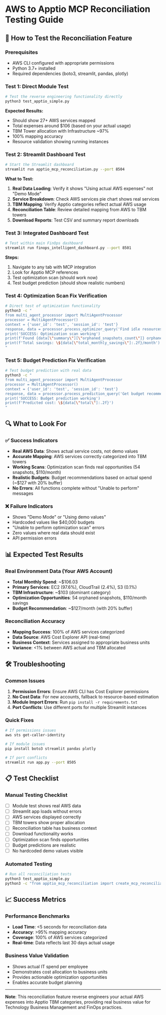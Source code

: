 # AWS to Apptio MCP Reconciliation Testing Guide

## 🧪 How to Test the Reconciliation Feature

### Prerequisites
- AWS CLI configured with appropriate permissions
- Python 3.7+ installed
- Required dependencies (boto3, streamlit, pandas, plotly)

### Test 1: Direct Module Test
```bash
# Test the reverse engineering functionality directly
python3 test_apptio_simple.py
```

**Expected Results:**
- Should show 27+ AWS services mapped
- Total expenses around $106 (based on your actual usage)
- TBM Tower allocation with Infrastructure ~97%
- 100% mapping accuracy
- Resource validation showing running instances

### Test 2: Streamlit Dashboard Test
```bash
# Start the Streamlit dashboard
streamlit run apptio_mcp_reconciliation.py --port 8504
```

**What to Test:**
1. **Real Data Loading**: Verify it shows "Using actual AWS expenses" not "Demo Mode"
2. **Service Breakdown**: Check AWS services pie chart shows real services
3. **TBM Mapping**: Verify Apptio categories reflect actual AWS usage
4. **Reconciliation Table**: Review detailed mapping from AWS to TBM towers
5. **Download Reports**: Test CSV and summary report downloads

### Test 3: Integrated Dashboard Test
```bash
# Test within main FinOps dashboard
streamlit run finops_intelligent_dashboard.py --port 8501
```

**Steps:**
1. Navigate to any tab with MCP integration
2. Look for Apptio MCP references
3. Test optimization scan (should work now)
4. Test budget prediction (should show realistic numbers)

### Test 4: Optimization Scan Fix Verification
```bash
# Direct test of optimization functionality
python3 -c "
from multi_agent_processor import MultiAgentProcessor
processor = MultiAgentProcessor()
context = {'user_id': 'test', 'session_id': 'test'}
response, data = processor.process_optimizer_query('Find idle resources', context)
print('SUCCESS: Optimization scan working')
print(f'Found {data[\"summary\"][\"orphaned_snapshots_count\"]} orphaned snapshots')
print(f'Total savings: \${data[\"total_monthly_savings\"]:.2f}/month')
"
```

### Test 5: Budget Prediction Fix Verification
```bash
# Test budget prediction with real data
python3 -c "
from multi_agent_processor import MultiAgentProcessor
processor = MultiAgentProcessor()
context = {'user_id': 'test', 'session_id': 'test'}
response, data = processor.process_prediction_query('Get budget recommendations', context)
print('SUCCESS: Budget prediction working')
print(f'Predicted cost: \${data[\"total\"]:.2f}')
"
```

## 🔍 What to Look For

### ✅ Success Indicators
- **Real AWS Data**: Shows actual service costs, not demo values
- **Accurate Mapping**: AWS services correctly categorized into TBM towers
- **Working Scans**: Optimization scan finds real opportunities (54 snapshots, $110/month)
- **Realistic Budgets**: Budget recommendations based on actual spend (~$127 with 20% buffer)
- **No Errors**: All functions complete without "Unable to perform" messages

### ❌ Failure Indicators
- Shows "Demo Mode" or "Using demo values"
- Hardcoded values like $40,000 budgets
- "Unable to perform optimization scan" errors
- Zero values where real data should exist
- API permission errors

## 📊 Expected Test Results

### Real Environment Data (Your AWS Account)
- **Total Monthly Spend**: ~$106.03
- **Primary Services**: EC2 (97.6%), CloudTrail (2.4%), S3 (0.1%)
- **TBM Infrastructure**: ~$103 (dominant category)
- **Optimization Opportunities**: 54 orphaned snapshots, $110/month savings
- **Budget Recommendation**: ~$127/month (with 20% buffer)

### Reconciliation Accuracy
- **Mapping Success**: 100% of AWS services categorized
- **Data Source**: AWS Cost Explorer API (real-time)
- **Business Context**: Services assigned to appropriate business units
- **Variance**: <1% between AWS actual and TBM allocated

## 🛠️ Troubleshooting

### Common Issues
1. **Permission Errors**: Ensure AWS CLI has Cost Explorer permissions
2. **No Cost Data**: For new accounts, fallback to resource-based estimation
3. **Module Import Errors**: Run `pip install -r requirements.txt`
4. **Port Conflicts**: Use different ports for multiple Streamlit instances

### Quick Fixes
```bash
# If permissions issues
aws sts get-caller-identity

# If module issues  
pip install boto3 streamlit pandas plotly

# If port conflicts
streamlit run app.py --port 8505
```

## 📋 Test Checklist

### Manual Testing Checklist
- [ ] Module test shows real AWS data
- [ ] Streamlit app loads without errors
- [ ] AWS services displayed correctly
- [ ] TBM towers show proper allocation
- [ ] Reconciliation table has business context
- [ ] Download functionality works
- [ ] Optimization scan finds opportunities
- [ ] Budget predictions are realistic
- [ ] No hardcoded demo values visible

### Automated Testing
```bash
# Run all reconciliation tests
python3 test_apptio_simple.py
python3 -c "from apptio_mcp_reconciliation import create_mcp_reconciliation_demo; print('Module loads successfully')"
```

## 📈 Success Metrics

### Performance Benchmarks
- **Load Time**: <5 seconds for reconciliation data
- **Accuracy**: >95% mapping accuracy
- **Coverage**: 100% of AWS services categorized
- **Real-time**: Data reflects last 30 days actual usage

### Business Value Validation
- Shows actual IT spend per employee
- Demonstrates cost allocation to business units
- Provides actionable optimization opportunities
- Enables accurate budget planning

---

**Note**: This reconciliation feature reverse engineers your actual AWS expenses into Apptio TBM categories, providing real business value for Technology Business Management and FinOps practices.